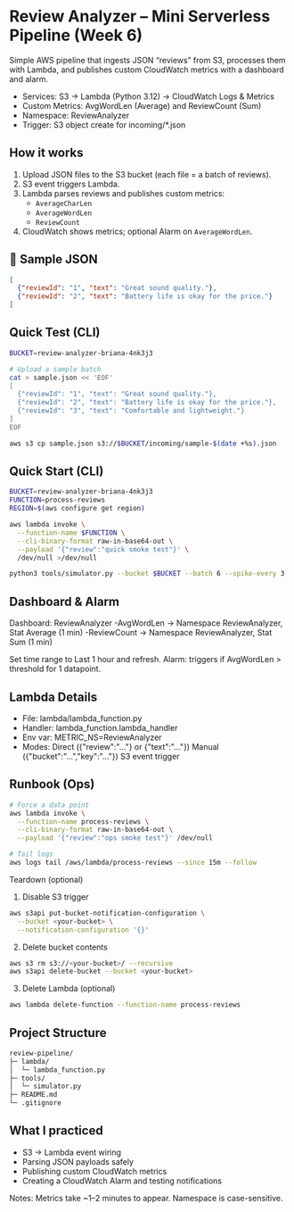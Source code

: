 # Review Analyzer – Mini Serverless Pipeline (Week 6)

Simple AWS pipeline that ingests JSON “reviews” from S3, processes them with Lambda, and publishes custom CloudWatch metrics with a dashboard and alarm.

- Services: S3 → Lambda (Python 3.12) → CloudWatch Logs & Metrics
- Custom Metrics: AvgWordLen (Average) and ReviewCount (Sum)
- Namespace: ReviewAnalyzer
- Trigger: S3 object create for incoming/*.json

## How it works
1. Upload JSON files to the S3 bucket (each file = a batch of reviews).  
2. S3 event triggers Lambda.  
3. Lambda parses reviews and publishes custom metrics:
   - `AverageCharLen`  
   - `AverageWordLen`  
   - `ReviewCount`  
4. CloudWatch shows metrics; optional Alarm on `AverageWordLen`.

## 📂 Sample JSON
```json
[
  {"reviewId": "1", "text": "Great sound quality."},
  {"reviewId": "2", "text": "Battery life is okay for the price."}
]
```

## Quick Test (CLI)
```bash
BUCKET=review-analyzer-briana-4nk3j3

# Upload a sample batch
cat > sample.json << 'EOF'
[
  {"reviewId": "1", "text": "Great sound quality."},
  {"reviewId": "2", "text": "Battery life is okay for the price."},
  {"reviewId": "3", "text": "Comfortable and lightweight."}
]
EOF

aws s3 cp sample.json s3://$BUCKET/incoming/sample-$(date +%s).json
```

## Quick Start (CLI)
```bash
BUCKET=review-analyzer-briana-4nk3j3
FUNCTION=process-reviews
REGION=$(aws configure get region)

aws lambda invoke \
  --function-name $FUNCTION \
  --cli-binary-format raw-in-base64-out \
  --payload '{"review":"quick smoke test"}' \
  /dev/null >/dev/null

python3 tools/simulator.py --bucket $BUCKET --batch 6 --spike-every 3
```

## Dashboard & Alarm
Dashboard: ReviewAnalyzer
-AvgWordLen → Namespace ReviewAnalyzer, Stat Average (1 min)
-ReviewCount → Namespace ReviewAnalyzer, Stat Sum (1 min)

Set time range to Last 1 hour and refresh.
Alarm: triggers if AvgWordLen > threshold for 1 datapoint.

## Lambda Details
- File: lambda/lambda_function.py
- Handler: lambda_function.lambda_handler
- Env var: METRIC_NS=ReviewAnalyzer
- Modes:
Direct ({"review":"..."} or {"text":"..."})
Manual ({"bucket":"...","key":"..."})
S3 event trigger

## Runbook (Ops)
```bash
# Force a data point
aws lambda invoke \
  --function-name process-reviews \
  --cli-binary-format raw-in-base64-out \
  --payload '{"review":"ops smoke test"}' /dev/null

# Tail logs
aws logs tail /aws/lambda/process-reviews --since 15m --follow
```

Teardown (optional)

1) Disable S3 trigger
```bash
aws s3api put-bucket-notification-configuration \
  --bucket <your-bucket> \
  --notification-configuration '{}'
```

2) Delete bucket contents
```bash
aws s3 rm s3://<your-bucket>/ --recursive
aws s3api delete-bucket --bucket <your-bucket>
```

3) Delete Lambda (optional)
```bash
aws lambda delete-function --function-name process-reviews
```

## Project Structure
```bash
review-pipeline/
├─ lambda/
│  └─ lambda_function.py
├─ tools/
│  └─ simulator.py
├─ README.md
└─ .gitignore
```

## What I practiced
- S3 → Lambda event wiring
- Parsing JSON payloads safely
- Publishing custom CloudWatch metrics
- Creating a CloudWatch Alarm and testing notifications

Notes: Metrics take ~1–2 minutes to appear. Namespace is case-sensitive.
